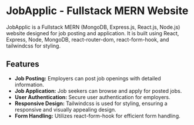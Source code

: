 # JobApplic - Fullstack MERN Website

JobApplic is a Fullstack MERN (MongoDB, Express.js, React.js, Node.js) website designed for job posting and application. It is built using React, Express, Node, MongoDB, react-router-dom, react-form-hook, and tailwindcss for styling.

## Features

- **Job Posting:** Employers can post job openings with detailed information.
- **Job Application:** Job seekers can browse and apply for posted jobs.
- **User Authentication:** Secure user authentication for employers.
- **Responsive Design:** Tailwindcss is used for styling, ensuring a responsive and visually appealing design.
- **Form Handling:** Utilizes react-form-hook for efficient form handling.
